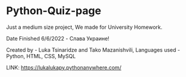 # Python-Quiz-page
Just a medium size project, We made for University Homework.



Date Finished 6/6/2022 - Слава Украине!

Created by - Luka Tsinaridze and Tako Mazanishvili, Languages used - Python, HTML, CSS, MySQL

LINK: https://lukalukapy.pythonanywhere.com/
